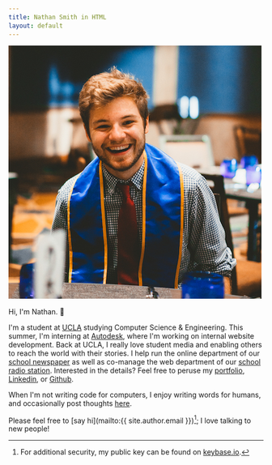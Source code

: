 ```yaml
---
title: Nathan Smith in HTML
layout: default
---
```

<img class="nathan" src="images/nathan.jpg" alt="Nathan Smith as a JPEG" title="Despite the sash, I'm actually not graduating anytime soon.">

Hi, I'm Nathan. 👋

I'm a student at [UCLA](http://www.ucla.edu) studying Computer Science & Engineering. This summer, I'm interning at [Autodesk](https://www.autodesk.com), where I'm working on internal website development. Back at UCLA, I really love student media and enabling others to reach the world with their stories. I help run the online department of our [school newspaper](http://dailybruin.com) as well as co-manage the web department of our [school radio station](https://uclaradio.com). Interested in the details? Feel free to peruse my [portfolio](/portfolio), [Linkedin](https://www.linkedin.com/in/nathanmatthewsmith), or [Github](https://github.com/nathunsmitty).

When I'm not writing code for computers, I enjoy writing words for humans, and occasionally post thoughts [here](/posts).

Please feel free to [say hi](mailto:{{ site.author.email }})[^keybase]; I love talking to new people!

[^keybase]:	For additional security, my public key can be found on [keybase.io](https://keybase.io/nathunsmitty).
